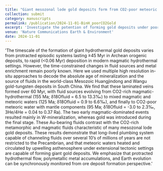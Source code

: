 ```yaml
---
title: "Giant mesozonal lode gold deposits form from CO2-poor meteoric water in long-lived fault systems"
collection: submit
category: manuscripts
permalink: /publication/2024-11-01-BinH_poorCO2Gold
excerpt: 'Investigate the potention of forming gold deposits under poor-CO2 environment.'
venue: 'Nature Communications Earth & Environment'
date: 2024-11-01
---
```


'The timescale of the formation of giant hydrothermal gold deposits varies from protracted episodic systems lasting ≥45 Myr in Archean orogenic deposits, to rapid (<0.06 Myr) deposition in modern magmatic hydrothermal settings. However, the time-constrained changes in fluid sources and metal enrichment remain poorly known. Here we used multiple high resolution in-situ approaches to decode the absolute age of mineralization and the source of fluids in the world-class Mesozoic Huangjindong and Wangu gold-tungsten deposits in South China. We find that these laminated veins formed over 60 Myr, with fluid sources evolving from CO2-rich magmatic-hydrothermal (155 Ma; δ18Ofluid = 6.5 to 13.3‰) to mixed magmatic and meteoric waters (125 Ma; δ18Ofluid = 0.9 to 6.6‰), and finally to CO2-poor meteoric water with mantle components (95 Ma; δ18Ofluid = -3.0 to 2.3‰, 3He/4He = 0.04 to 0.37 Ra). The two early magmatic-dominated events resulted mainly in W-mineralization, whereas gold was introduced during the final stage. These Au-bearing fluids contrast with the CO2-rich metamorphic and magmatic fluids characteristic of many mesozonal lode gold deposits. These results demonstrate that long-lived plumbing system capable of channeling fluids over several 10’s of millions of years are not restricted to the Precambrian, and that meteoric waters heated and circulated by upwelling asthenosphere under extensional tectonic settings are capable of forming giant gold deposits. We emphasize that protracted hydrothermal flow, polymetallic metal accumulations, and Earth evolution can be synchronously monitored from ore deposit formation perspective.'
